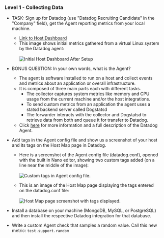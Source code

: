 ### Level 1 - Collecting Data

* TASK: Sign up for Datadog (use "Datadog Recruiting Candidate" in the "Company" field), get the Agent reporting metrics from your local machine.
  - [Link to Host Dashboard](https://app.datadoghq.com/dash/host/349301929?live=true&page=0&is_auto=false&from_ts=1507061300792&to_ts=1507064900792&tile_size=m)
  - This image shows initial metrics gathered from a virtual Linux system by the Datadog agent:
  <br><br>
  ![Initial Host Dashboard After Setup](https://github.com/MikeTarkington/hiring-engineers/blob/support-engineer/initial_host_dashboard.JPG?raw=true)


* BONUS QUESTION: In your own words, what is the Agent?
  - The agent is software installed to run on a host and collect events and metrics about an application or overall infrastructure.
  - It is composed of three main parts each with different tasks.
    - The collector captures system metrics like memory and CPU usage from the current machine and/or the host integrations.
    - To send custom metrics from an application the agent uses a statsd backend server called Dogstatsd
    - The forwarder interacts with the collector and Dogstatsd to retrieve data from both and queue it for transfer to Datadog.
  - Click [here](https://docs.datadoghq.com/guides/basic_agent_usage/) for more information and a full description of the Datadog Agent.


* Add tags in the Agent config file and show us a screenshot of your host and its tags on the Host Map page in Datadog.
  - Here is a screenshot of the Agent config file (datadog.conf), opened with the built in Nano editor, showing two custom tags added (on a line near the middle of the image):
  <br><br>
  ![Custom tags in Agent config file.](https://github.com/MikeTarkington/hiring-engineers/blob/support-engineer/dd_agent_config_tags.JPG?raw=true)

  - This is an image of the Host Map page displaying the tags entered on the datadog.conf file:
  <br><br>
  ![Host Map page screenshot with tags displayed.](https://github.com/MikeTarkington/hiring-engineers/blob/support-engineer/initial_host_map_tags.JPG?raw=true)


* Install a database on your machine (MongoDB, MySQL, or PostgreSQL) and then install the respective Datadog integration for that database.
* Write a custom Agent check that samples a random value. Call this new metric: `test.support.random`
